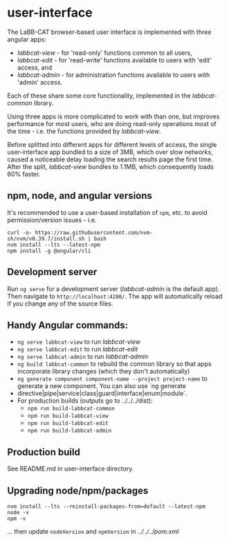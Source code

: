 # user-interface

The LaBB-CAT browser-based user interface is implemented with three angular apps:

- *labbcat-view* - for 'read-only' functions common to all users,
- *labbcat-edit* - for 'read-write' functions available to users with 'edit' access, and
- *labbcat-admin* - for administration functions available to users with 'admin' access.

Each of these share some core functionality, implemented in the *labbcat-common* library.

Using three apps is more complicated to work with than one, but improves performance for
most users, who are doing read-only operations most of the time - i.e. the functions
provided by *labbcat-view*.

Before splitted into different apps for different levels of access, the single
user-interface app bundled to a size of 3MB, which over slow networks, caused a noticeable
delay loading the search results page the first time. After the split, *labbcat-view*
bundles to 1.1MB, which consequently loads 60% faster.

## npm, node, and angular versions

It's recommended to use a user-based installation of `npm`, etc. to avoid
permission/version issues - i.e.

```
curl -o- https://raw.githubusercontent.com/nvm-sh/nvm/v0.39.7/install.sh | bash
nvm install --lts --latest-npm
npm install -g @angular/cli
```

## Development server

Run `ng serve` for a development server (*labbcat-admin* is the default app). Then
navigate to `http://localhost:4200/`. The app will automatically reload if you change any
of the source files. 

## Handy Angular commands:

- `ng serve labbcat-view` to run *labbcat-view*
- `ng serve labbcat-edit` to run *labbcat-edit*
- `ng serve labbcat-admin` to run *labbcat-admin*
- `ng build labbcat-common` to rebuild the common library so that apps incorporate library
   changes (which they don't automatically)
- `ng generate component component-name --project project-name` to generate a new 
   component. You can also use `ng generate
- directive|pipe|service|class|guard|interface|enum|module`.
- For production builds (outputs go to ../../../dist):
  - `npm run build-labbcat-common`
  - `npm run build-labbcat-view`
  - `npm run build-labbcat-edit`
  - `npm run build-labbcat-admin`

## Production build

See README.md in user-interface directory.

## Upgrading node/npm/packages

```
nvm install --lts --reinstall-packages-from=default --latest-npm
node -v
npm -v
```

... then update `nodeVersion` and `npmVersion` in *../../../pom.xml*

